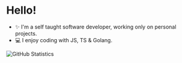# Hello!

- ✨ I'm a self taught software developer, working only on personal projects.
- 💻 I enjoy coding with JS, TS & Golang.


![GitHub Statistics](https://github-readme-stats.vercel.app/api?username=aaarlo&show_icons=true&hide_border=true&theme=nord )

<!---
arcccan/arcccan is a ✨ special ✨ repository because its `README.md` (this file) appears on your GitHub profile.
You can click the Preview link to take a look at your changes.
--->

